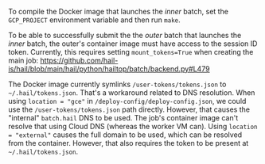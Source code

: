 To compile the Docker image that launches the *inner* batch, set the
`GCP_PROJECT` environment variable and then run `make`.

To be able to successfully submit the the *outer* batch that launches the
*inner* batch, the outer's container image must have access to the session ID
token. Currently, this requires setting `mount_tokens=True` when creating the
main job:
https://github.com/hail-is/hail/blob/main/hail/python/hailtop/batch/backend.py#L479

The Docker image currently symlinks `/user-tokens/tokens.json` to
`~/.hail/tokens.json`. That's a workaround related to DNS resolution. When
using `location = "gce"` in `/deploy-config/deploy-config.json`, we could use
the `/user-tokens/tokens.json` path directly. However, that causes the
"internal" `batch.hail` DNS to be used. The job's container image can't resolve
that using Cloud DNS (whereas the worker VM can).  Using `location =
"external"` causes the full domain to be used, which can be resolved from the
container. However, that also requires the token to be present at
`~/.hail/tokens.json`.
